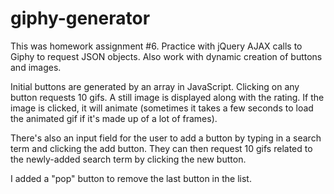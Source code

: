# giphy-generator
This was homework assignment #6.  Practice with jQuery AJAX calls to Giphy to request JSON objects.  Also work with dynamic creation of buttons and images.

Initial buttons are generated by an array in JavaScript.  Clicking on any button requests 10 gifs.  A still image is displayed along with the rating.  If the image is clicked, it will animate (sometimes it takes a few seconds to load the animated gif if it's made up of a lot of frames).

There's also an input field for the user to add a button by typing in a search term and clicking the add button.  They can then request 10 gifs related to the newly-added search term by clicking the new button.

I added a "pop" button to remove the last button in the list.
